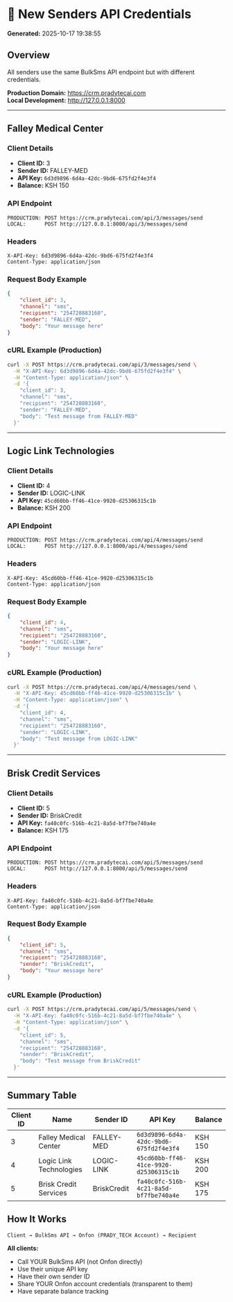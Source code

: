 # 🔐 New Senders API Credentials

**Generated:** 2025-10-17 19:38:55

## Overview

All senders use the same BulkSms API endpoint but with different credentials.

**Production Domain:** https://crm.pradytecai.com  
**Local Development:** http://127.0.0.1:8000

---

## Falley Medical Center

### Client Details
- **Client ID:** 3
- **Sender ID:** FALLEY-MED
- **API Key:** `6d3d9896-6d4a-42dc-9bd6-675fd2f4e3f4`
- **Balance:** KSH 150

### API Endpoint
```
PRODUCTION: POST https://crm.pradytecai.com/api/3/messages/send
LOCAL:      POST http://127.0.0.1:8000/api/3/messages/send
```

### Headers
```
X-API-Key: 6d3d9896-6d4a-42dc-9bd6-675fd2f4e3f4
Content-Type: application/json
```

### Request Body Example
```json
{
    "client_id": 3,
    "channel": "sms",
    "recipient": "254728883160",
    "sender": "FALLEY-MED",
    "body": "Your message here"
}
```

### cURL Example (Production)
```bash
curl -X POST https://crm.pradytecai.com/api/3/messages/send \
  -H "X-API-Key: 6d3d9896-6d4a-42dc-9bd6-675fd2f4e3f4" \
  -H "Content-Type: application/json" \
  -d '{
    "client_id": 3,
    "channel": "sms",
    "recipient": "254728883160",
    "sender": "FALLEY-MED",
    "body": "Test message from FALLEY-MED"
  }'
```

---

## Logic Link Technologies

### Client Details
- **Client ID:** 4
- **Sender ID:** LOGIC-LINK
- **API Key:** `45cd60bb-ff46-41ce-9920-d25306315c1b`
- **Balance:** KSH 200

### API Endpoint
```
PRODUCTION: POST https://crm.pradytecai.com/api/4/messages/send
LOCAL:      POST http://127.0.0.1:8000/api/4/messages/send
```

### Headers
```
X-API-Key: 45cd60bb-ff46-41ce-9920-d25306315c1b
Content-Type: application/json
```

### Request Body Example
```json
{
    "client_id": 4,
    "channel": "sms",
    "recipient": "254728883160",
    "sender": "LOGIC-LINK",
    "body": "Your message here"
}
```

### cURL Example (Production)
```bash
curl -X POST https://crm.pradytecai.com/api/4/messages/send \
  -H "X-API-Key: 45cd60bb-ff46-41ce-9920-d25306315c1b" \
  -H "Content-Type: application/json" \
  -d '{
    "client_id": 4,
    "channel": "sms",
    "recipient": "254728883160",
    "sender": "LOGIC-LINK",
    "body": "Test message from LOGIC-LINK"
  }'
```

---

## Brisk Credit Services

### Client Details
- **Client ID:** 5
- **Sender ID:** BriskCredit
- **API Key:** `fa40c0fc-516b-4c21-8a5d-bf7fbe740a4e`
- **Balance:** KSH 175

### API Endpoint
```
PRODUCTION: POST https://crm.pradytecai.com/api/5/messages/send
LOCAL:      POST http://127.0.0.1:8000/api/5/messages/send
```

### Headers
```
X-API-Key: fa40c0fc-516b-4c21-8a5d-bf7fbe740a4e
Content-Type: application/json
```

### Request Body Example
```json
{
    "client_id": 5,
    "channel": "sms",
    "recipient": "254728883160",
    "sender": "BriskCredit",
    "body": "Your message here"
}
```

### cURL Example (Production)
```bash
curl -X POST https://crm.pradytecai.com/api/5/messages/send \
  -H "X-API-Key: fa40c0fc-516b-4c21-8a5d-bf7fbe740a4e" \
  -H "Content-Type: application/json" \
  -d '{
    "client_id": 5,
    "channel": "sms",
    "recipient": "254728883160",
    "sender": "BriskCredit",
    "body": "Test message from BriskCredit"
  }'
```

---

## Summary Table

| Client ID | Name | Sender ID | API Key | Balance |
|-----------|------|-----------|---------|----------|
| 3 | Falley Medical Center | FALLEY-MED | `6d3d9896-6d4a-42dc-9bd6-675fd2f4e3f4` | KSH 150 |
| 4 | Logic Link Technologies | LOGIC-LINK | `45cd60bb-ff46-41ce-9920-d25306315c1b` | KSH 200 |
| 5 | Brisk Credit Services | BriskCredit | `fa40c0fc-516b-4c21-8a5d-bf7fbe740a4e` | KSH 175 |

## How It Works

```
Client → BulkSms API → Onfon (PRADY_TECH Account) → Recipient
```

**All clients:**
- Call YOUR BulkSms API (not Onfon directly)
- Use their unique API key
- Have their own sender ID
- Share YOUR Onfon account credentials (transparent to them)
- Have separate balance tracking

